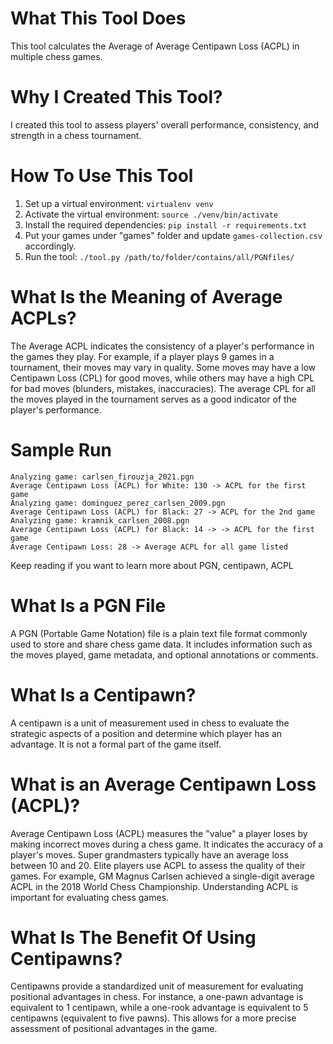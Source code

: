 # What This Tool Does 

This tool calculates the Average of Average Centipawn Loss (ACPL) in multiple chess games.

# Why I Created This Tool?

I created this tool to assess players' overall performance, consistency, and strength in a chess tournament.

# How To Use This Tool

1. Set up a virtual environment: `virtualenv venv`
2. Activate the virtual environment: `source ./venv/bin/activate`
3. Install the required dependencies: `pip install -r requirements.txt`
3. Put your games under "games" folder and update `games-collection.csv` accordingly. 
4. Run the tool: `./tool.py /path/to/folder/contains/all/PGNfiles/`

# What Is the Meaning of Average ACPLs?

The Average ACPL indicates the consistency of a player's performance in the games they play. For example, if a player plays 9 games in a tournament, their moves may vary in quality. Some moves may have a low Centipawn Loss (CPL) for good moves, while others may have a high CPL for bad moves (blunders, mistakes, inaccuracies). The average CPL for all the moves played in the tournament serves as a good indicator of the player's performance.

# Sample Run 

```
Analyzing game: carlsen_firouzja_2021.pgn
Average Centipawn Loss (ACPL) for White: 130 -> ACPL for the first game
Analyzing game: dominguez_perez_carlsen_2009.pgn
Average Centipawn Loss (ACPL) for Black: 27 -> ACPL for the 2nd game
Analyzing game: kramnik_carlsen_2008.pgn
Average Centipawn Loss (ACPL) for Black: 14 -> -> ACPL for the first game
Average Centipawn Loss: 28 -> Average ACPL for all game listed 
``` 

Keep reading if you want to learn more about PGN, centipawn, ACPL

# What Is a PGN File

A PGN (Portable Game Notation) file is a plain text file format commonly used to store and share chess game data. It includes information such as the moves played, game metadata, and optional annotations or comments.

# What Is a Centipawn?

A centipawn is a unit of measurement used in chess to evaluate the strategic aspects of a position and determine which player has an advantage. It is not a formal part of the game itself.

# What is an Average Centipawn Loss (ACPL)?

Average Centipawn Loss (ACPL) measures the "value" a player loses by making incorrect moves during a chess game. It indicates the accuracy of a player's moves. Super grandmasters typically have an average loss between 10 and 20. Elite players use ACPL to assess the quality of their games. For example, GM Magnus Carlsen achieved a single-digit average ACPL in the 2018 World Chess Championship. Understanding ACPL is important for evaluating chess games.

# What Is The Benefit Of Using Centipawns?

Centipawns provide a standardized unit of measurement for evaluating positional advantages in chess. For instance, a one-pawn advantage is equivalent to 1 centipawn, while a one-rook advantage is equivalent to 5 centipawns (equivalent to five pawns). This allows for a more precise assessment of positional advantages in the game.


